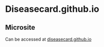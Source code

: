 # Diseasecard.github.io

## Microsite

Can be accessed at [diseasecard.github.io](https://diseasecard.github.io)
